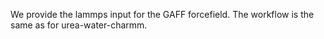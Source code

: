 We provide the lammps input for the GAFF forcefield. The workflow is the same as for urea-water-charmm.
